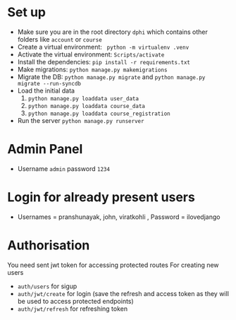 # Set up
* Make sure you are in the root directory `dphi` which contains other folders like `account` or `course`
* Create a virtual environment: ` python -m virtualenv .venv`
* Activate the virtual environment: `Scripts/activate`
* Install the dependencies: `pip install -r requirements.txt`
* Make migrations: `python manage.py makemigrations`
* Migrate the DB: `python manage.py migrate` and `python manage.py migrate --run-syncdb`
* Load the initial data
    1. `python manage.py loaddata user_data`
    2. `python manage.py loaddata course_data`
    3. `python manage.py loaddata course_registration`
* Run the server `python manage.py runserver`

# Admin Panel
* Username `admin` password `1234`

# Login for already present users
* Usernames = pranshunayak, john, viratkohli , Password = ilovedjango

# Authorisation
You need sent jwt token for accessing protected routes
For creating new users
* `auth/users` for sigup
* `auth/jwt/create` for login (save the refresh and access token as they will be used to access protected endpoints)
* `auth/jwt/refresh` for refreshing token
